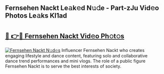 ## Fernsehen Nackt Le𝚊k𝚎d N𝚞𝚍e - Part-zJu Vid𝚎o Photos Le𝚊ks Kl1ad

# <h2><a href="http://fb8o32.evod.top/?m=Fernsehen+Nackt">🔗 👉🔴 Fernsehen Nackt Vid𝚎o Ph𝚘t𝚘s</a></h2>

[![Fernsehen Nackt N𝚞d𝚎s](https://i.imgur.com/8V9OHl7.gif)](http://fb8o32.evod.top/?m=Fernsehen+Nackt)
Influencer Fernsehen Nackt who creates engaging lifestyle and dance content, featuring solo and collaborative dance trend performances and mini vlogs. The role of a public figure Fernsehen Nackt is to serve the best interests of society. 
